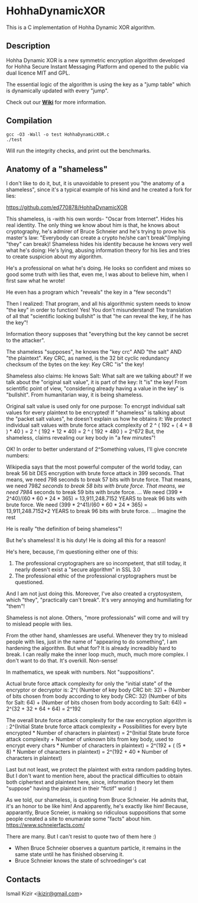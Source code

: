 # HohhaDynamicXOR

This is a C implementation of Hohha Dynamic XOR algorithm.


## Description

Hohha Dynamic XOR is a new symmetric encryption algorithm developed for Hohha Secure Instant Messaging Platform and opened to the public via dual licence MIT and GPL.

The essential logic of the algorithm is using the key as a "jump table" which is dynamically updated with every "jump".

Check out our **[Wiki]** for more information.


## Compilation

```
gcc -O3 -Wall -o test HohhaDynamicXOR.c
./test
```
Will run the integrity checks, and print out the benchmarks.

## Anatomy of a "shameless"

I don't like to do it, but, it is unavoidable to present you "the anatomy of a shameless", since it's a typical example of his kind and he created a fork for lies:

https://github.com/ed770878/HohhaDynamicXOR

This shameless, is -with his own words- "Oscar from Internet". Hides his real identity. 
The only thing we know about him is that, he knows about cryptography, he's admirer of Bruce Schneier and he's trying to prove his master's law: "Everybody can create a crypto he/she can't break"(Implying "they" can break)!
Shameless hides his identity because he knows very well what he's doing: He's lying, abusing information theory for his lies and tries to create suspicion about my algorithm.

He's a professional on what he's doing. He looks so confident and mixes so good some truth with lies that, even me, I was about to believe him, when I first saw what he wrote!

He even has a program which "reveals" the key in a "few seconds"!

Then I realized: That program, and all his algorithmic system needs to know "the key" in order to function!
Yes! You don't misunderstand! The translation of all that "scientific looking bullshit" is that "he can reveal the key, if he has the key"!

Information theory supposes that "everything but the key cannot be secret to the attacker".

The shameless "supposes", he knows the "key crc" AND "the salt" AND "the plaintext".
Key CRC, as named, is the 32 bit cyclic redundancy checksum of the bytes on the key: Key CRC "is" the key! 

Shameless also claims: He knows Salt: What salt are we talking about? 
If we talk about the "original salt value", it is part of the key: It "is" the key! 
From scientific point of view, "considering already having a value in the key" is "bullshit". From humanitarian way, it is being shameless.

Original salt value is used only for one purpose: To encrypt individual salt values for every plaintext to be encrypted!
If "shameless" is talking about the "packet salt values", he doesn't explain us how he obtains it: 
We protect individual salt values with brute force attack complexity of 2 ^ ( 192 + ( 4 + 8 ) * 40 ) = 2 ^ ( 192 + 12 * 40) = 2 ^ ( 192 + 480 ) = 2^672 
But, the shameless, claims revealing our key body in "a few minutes"!

OK! In order to better understand of 2^Something values, I'll give concrete numbers:

Wikipedia says that the most powerful computer of the world today, can break 56 bit DES encryption with brute force attack in 399 seconds.
That means, we need 798 seconds to break 57 bits with brute force.
That means, we need 798*2 seconds to break 58 bits with brute force.
That means, we need 798*4 seconds to break 59 bits with brute force.
...
We need (399 * 2^40)/(60 * 60 * 24 * 365) = 13,911,248.7152 YEARS to break 96 bits with brute force.
We need (399 * 2^41)/(60 * 60 * 24 * 365) = 13,911,248.7152*2 YEARS to break 96 bits with brute force.
... Imagine the rest

He is really "the definition of being shameless"!

But he's shameless! It is his duty! He is doing all this for a reason! 

He's here, because, I'm questioning either one of this:

1. The professional cryptographers are so incompetent, that still today, it nearly doesn't exist a "secure algorithm" in SSL 3.0
2. The professional ethic of the professional cryptographers must be questioned.

And I am not just doing this. Moreover, I've also created a cryptosystem, which "they", "practically can't break". It's very annoying and humiliating for "them"!

Shameless is not alone. Others, "more professionals" will come and will try to mislead people with lies.

From the other hand, shamlesses are useful.
Whenever they try to mislead people with lies, just in the name of "appearing to do something", I am hardening the algorithm.
But what for?
It is already increadibly hard to break. 
I can really make the inner loop much, much, much more complex. I don't want to do that. It's overkill. Non-sense! 

In mathematics, we speak with numbers. Not "suppositions".

Actual brute force attack complexity for only the "initial state" of the encryptor or decryptor is:
2^( (Number of key body CRC bit: 32) + (Number of bits chosen from body according to key body CRC: 32)
      (Number of bits for Salt: 64) + (Number of bits chosen from body according to Salt: 64)) =
2^(32 + 32 + 64 + 64) = 2^192 

The overall brute force attack complexity for the raw encryption algorithm is :
2^(Initial State brute force attack complexity + Possibilities for every byte encrypted * Number of characters in plaintext) =
2^(Initial State brute force attack complexity + Number of unknown bits from key body, used to encrypt every chars * Number of characters in plaintext) =
2^(192 + ( (5 * 8) * Number of characters in plaintext) =
2^(192 + 40 *  Number of characters in plaintext)

Last but not least, we protect the plaintext with extra random padding bytes. But I don't want to mention here, about the practical difficulties to obtain both ciphertext and plaintext here, since, information theory let them "suppose" having the plaintext in their "fictif" world :)

As we told, our shameless, is quoting from Bruce Schneier. He admits that, it's an honor to be like him! And apparently, he's exactly like him! 
Because, apparantly, Bruce Scneier, is making so ridiculous suppositions that some people created a site to enumarate some "facts" about him. 
https://www.schneierfacts.com/

There are many. But I can't resist to quote two of them here :)

* When Bruce Schneier observes a quantum particle, it remains in the same state until he has finished observing it.
* Bruce Schneier knows the state of schroedinger's cat


## Contacts

Ismail Kizir <[ikizir@gmail.com]>

[wiki]: https://github.com/ikizir/HohhaDynamicXOR/wiki
[ikizir@gmail.com]: mailto:ikizir@gmail.com

